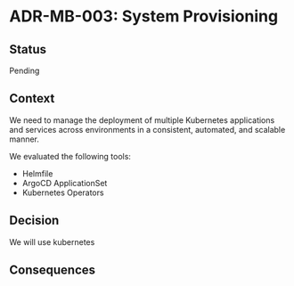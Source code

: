 # ADR-MB-003: System Provisioning

## Status
Pending

## Context
We need to manage the deployment of multiple Kubernetes applications and services across environments in a consistent, automated, and scalable manner.

We evaluated the following tools:

* Helmfile
* ArgoCD ApplicationSet
* Kubernetes Operators


## Decision
We will use kubernetes


## Consequences
